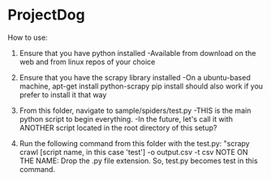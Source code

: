 # ProjectDog

How to use:

1. Ensure that you have python installed
	-Available from download on the web and from linux repos of your choice

2. Ensure that you have the scrapy library installed
	-On a ubuntu-based machine, apt-get install python-scrapy
	 pip install should also work if you prefer to install it that way

3. From this folder, navigate to sample/spiders/test.py
	-THIS is the main python script to begin everything.
	-In the future, let's call it with ANOTHER script located in the root
	 directory of this setup?

4. Run the following command from this folder with the test.py:
	"scrapy crawl [script name, in this case 'test'] -o output.csv -t csv
	NOTE ON THE NAME:
  Drop the .py file extension. So, test.py becomes test in this command.
